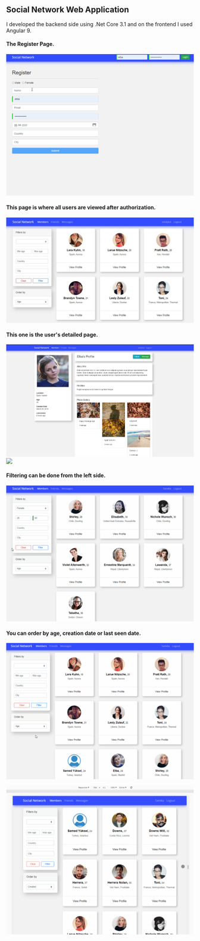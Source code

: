 ## Social Network Web Application

 I developed the backend side using .Net Core 3.1 and on the frontend I used Angular 9.

#### The Register Page.
 ![](src/register.gif)

#### This page is where all users are viewed after authorization.
 ![](src/1.JPG)

#### This one is the user's detailed page.
 ![](src/2.JPG)
 ![](src/detail.gif)

#### Filtering can be done from the left side.
 ![](src/filter.gif)

#### You can order by age, creation date or last seen date.
 ![](src/orderBy.gif)


 ![](src/responsive.gif)





